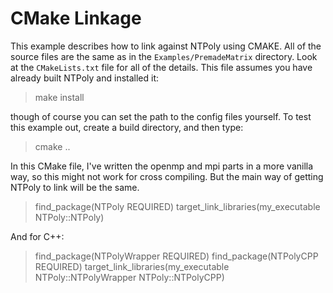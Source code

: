 # CMake Linkage

This example describes how to link against NTPoly using CMAKE. All of the
source files are the same as in the `Examples/PremadeMatrix` directory.
Look at the `CMakeLists.txt` file for all of the details. This file
assumes you have already built NTPoly and installed it:

> make install

though of course you can set the path to the config files yourself. To test
this example out, create a build directory, and then type:

> cmake ..

In this CMake file, I've written the openmp and mpi parts in a more vanilla
way, so this might not work for cross compiling. But the main way of
getting NTPoly to link will be the same.

> find_package(NTPoly REQUIRED)
> target_link_libraries(my_executable NTPoly::NTPoly)

And for C++:
> find_package(NTPolyWrapper REQUIRED)
> find_package(NTPolyCPP REQUIRED)
> target_link_libraries(my_executable NTPoly::NTPolyWrapper NTPoly::NTPolyCPP)
